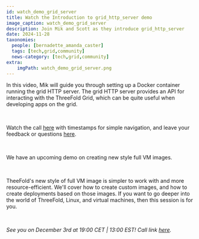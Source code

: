 ```yaml
---
id: watch_demo_grid_server
title: Watch the Introduction to grid_http_server demo
image_caption: watch_demo_grid_server
description: Join Mik and Scott as they introduce grid_http_server
date: 2024-11-28
taxonomies:
  people: [bernadette_amanda_caster]
  tags: [tech,grid,community]
  news-category: [tech,grid,community]
extra:
    imgPath: watch_demo_grid_server.png
---
```


In this video, Mik will guide you through setting up a Docker container running the grid HTTP server. The grid HTTP server provides an API for interacting with the ThreeFold Grid, which can be quite useful when developing apps on the grid.

<br/>

Watch the call [here](https://youtu.be/Ec2NdhuoIc4) with timestamps for simple navigation, and leave your feedback or questions [here](https://github.com/Mik-TF/grid_http_server_docker).

<br/>

We have an upcoming demo on creating new style full VM images.

<br/>

TheeFold's new style of full VM image is simpler to work with and more resource-efficient. We'll cover how to create custom images, and how to create deployments based on those images. If you want to go deeper into the world of ThreeFold, Linux, and virtual machines, then this session is for you. 

<br/>

*See you on December 3rd at 19:00 CET | 13:00 EST! Call link [here](https://bit.ly/tfcommunitycall).*

